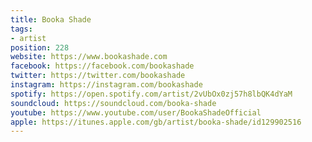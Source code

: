 ```yaml
---
title: Booka Shade
tags:
- artist
position: 228
website: https://www.bookashade.com
facebook: https://facebook.com/bookashade
twitter: https://twitter.com/bookashade
instagram: https://instagram.com/bookashade
spotify: https://open.spotify.com/artist/2vUbOx0zj57h8lbQK4dYaM
soundcloud: https://soundcloud.com/booka-shade
youtube: https://www.youtube.com/user/BookaShadeOfficial
apple: https://itunes.apple.com/gb/artist/booka-shade/id129902516
---
```


